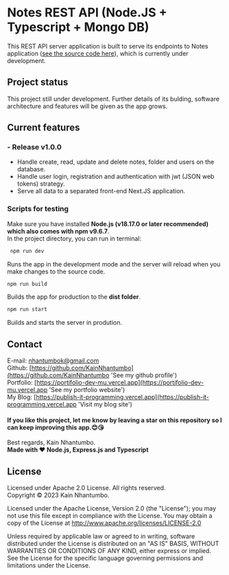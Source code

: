 # Notes REST API (Node.JS + Typescript + Mongo DB)

This REST API server application is built to serve its endpoints to Notes application ([see the source code here](https://github.com/KainNhantumbo/notes-api)), which is currently under development.

<!-- **Access this app live at: [https://bug-tracker-pied.vercel.app](https://bug-tracker-pied.vercel.app)** -->

## Project status

This project still under development. Further details of its bulding, software architecture and features will be given as the app grows.

## Current features

### - Release v1.0.0
- Handle create, read, update and delete notes, folder and users on the database.
- Handle user login, registration and authentication with jwt (JSON web tokens) strategy.
- Serve all data to a separated front-end Next.JS application.

### Scripts for testing

Make sure you have installed **Node.js (v18.17.0 or later recommended) which also comes with npm v9.6.7**.\
In the project directory, you can run in terminal:

```bash
 npm run dev
```

Runs the app in the development mode and the server will reload when you make changes to the source code.

```bash
npm run build
```

Builds the app for production to the **dist folder**.

```bash
npm run start
```

Builds and starts the server in prodution.

## Contact

E-mail: [nhantumbok@gmail.com](nhantumbok@gmail.com 'Send an e-mail')\
Github: [https://github.com/KainNhantumbo](https://github.com/KainNhantumbo 'See my github profile')  
Portfolio: [https://portifolio-dev-mu.vercel.app](https://portifolio-dev-mu.vercel.app 'See my portfolio website')\
My Blog: [https://publish-it-programming.vercel.app](https://publish-it-programming.vercel.app 'Visit my blog site')

#### If you like this project, let me know by leaving a star on this repository so I can keep improving this app.😊😘

Best regards, Kain Nhantumbo.\
**Made with ❤ Node.js, Express.js and Typescript**

## License

Licensed under Apache 2.0 License. All rights reserved.\
Copyright &copy; 2023 Kain Nhantumbo.

Licensed under the Apache License, Version 2.0 (the "License"); you may not use this file except in compliance with the License. You may obtain a copy of the License at http://www.apache.org/licenses/LICENSE-2.0

Unless required by applicable law or agreed to in writing, software distributed under the License is distributed on an "AS IS" BASIS, WITHOUT WARRANTIES OR CONDITIONS OF ANY KIND, either express or implied. See the License for the specific language governing permissions and limitations under the License.

